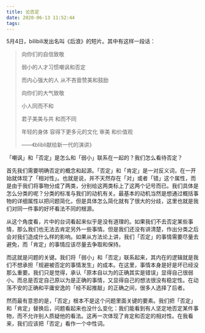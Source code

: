 ```yaml
---
title: 论否定
date: 2020-06-13 11:52:44
tags:
---
```


5月4日，bilibili发出名叫《后浪》的短片。其中有这样一段话：

> 向你们的自信致敬
>
> 弱小的人才习惯嘲讽和否定
>
> 而内心强大的人 从不吝啬赞美和鼓励
>
> 向你们的大气致敬
>
> 小人同而不和
>
> 君子美美与共 和而不同
>
> 年轻的身体 容得下更多元的文化 审美 和价值观
>
> ——《blibli献给新一代的演讲》

「嘲讽」和「否定」是怎么和「弱小」联系在一起的？我们怎么看待否定？

首先我们需要明确否定的概念和起源。「否定」和「肯定」是一对反义词，在一开始就体现了「相对性」。也就是说，并不天然存在「对」或者「错」这个属性，而是由于我们将事物分成了两类，分别给这两类标上了这两个记号而已。我们具体是怎么分类的呢？分类的标准与我们的动机有关。最基本的动机当然是想通过概括事物的详细属性以把问题简化，但是具体怎么简化就有了很大的分歧，这里也就是我们对同一件事的好坏看法不同的根源。

从这个角度看，片中的台词看起来似乎是没有道理的。如果我们不去否定某些事情，那么我们也无法去肯定另外一些事情。但是我们还没有讲清楚，作出分类之后会对我们造成什么样的影响。如果从方法论上讲，我们「否定」的事情需要尽量去避免，而「肯定」的事情应该尽量去争取和保持。

而这就是问题的关键。我们将「弱小」和「否定」联系起来，其内在的逻辑就是我们不想承担「规避被否定的事情发生」的成本。在这里，事情本身是好是坏已经没那么重要。我们只是觉得，承认「原本自以为的正确其实是错误」显得自己很弱小。而总是否定自己原以为是正确的事情，又显得自己的想法很没有稳定性。在动荡不安的正确和平庸安逸的「经不起推敲」的正确之间，很多人选择了后者。

然而最有意思的是，「否定」根本不是这个问题里面关键的要素。我们把「否定」和「肯定」替换后，问题看起来也没什么变化：我们能看到有人坚定地否定某件事物，而不允许别人质疑他的看法。这再一次体现了肯定和否定的相对性。在我看来，我们应该把「否定」看作一个中性词。